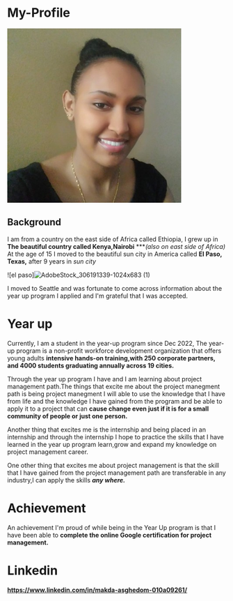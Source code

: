 # My-Profile
![alt text](1674265556621.jfif)

Background
--------

I am from a country on the east side of Africa called Ethiopia, I grew up in **The beautiful country called Kenya,Nairobi** ****(also on east side of Africa)*
At the age of 15 I moved to the beautiful sun city in America called **El Paso, Texas,** after 9 years in *sun city*


![el paso]![AdobeStock_306191339-1024x683 (1)](https://user-images.githubusercontent.com/127354647/226076190-719ff364-e8a2-4f0d-8b32-5f0cae2e26af.jpeg)


I moved to Seattle and was fortunate to come across information about the year up program I applied and I'm grateful that I was accepted.

# Year up

Currently, I am a student in the year-up program since Dec 2022, The year-up program is a non-profit workforce development organization that offers young adults **intensive hands-on training,with 250 corporate partners, and 4000 students graduating annually across 19 cities.**

Through the year up program I have and I am learning about project management path.The things that excite me about the project manegment path is 
being  project manegment  I will able to use the knowledge that I have from life and the knowledge I have gained from the program and be able to apply it to a project that can **cause change even just if it is for a small community of people or just one person.**

Another thing that excites me is the internship and being placed in an internship and through the internship I hope to practice the skills that I have learned in the year up program learn,grow and expand my knowledge on project management career.

One other thing that excites me about project management is that the skill that I have gained from the project management path are transferable in any industry,I can apply the skills ***any where.***

# Achievement 

An achievement I'm proud of while being in the Year Up program is that I have been able to **complete the online Google certification for project management.**

# Linkedin

**<https://www.linkedin.com/in/makda-asghedom-010a09261/>**



